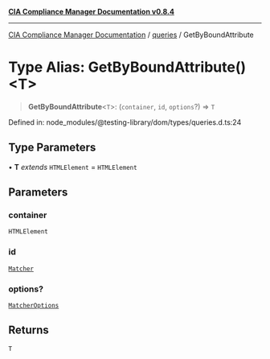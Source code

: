 [**CIA Compliance Manager Documentation v0.8.4**](../../../README.md)

***

[CIA Compliance Manager Documentation](../../../globals.md) / [queries](../README.md) / GetByBoundAttribute

# Type Alias: GetByBoundAttribute()\<T\>

> **GetByBoundAttribute**\<`T`\>: (`container`, `id`, `options`?) => `T`

Defined in: node\_modules/@testing-library/dom/types/queries.d.ts:24

## Type Parameters

• **T** *extends* `HTMLElement` = `HTMLElement`

## Parameters

### container

`HTMLElement`

### id

[`Matcher`](../../../type-aliases/Matcher.md)

### options?

[`MatcherOptions`](../../../interfaces/MatcherOptions.md)

## Returns

`T`
